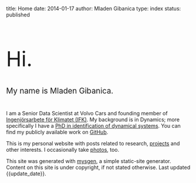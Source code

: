 title: Home
date: 2014-01-17
author: Mladen Gibanica
type: index
status: published

<h1 style="font-weight: 400; font-size: 4em;">Hi.</h1>

<h2 style="margin: 40px 0; font-weight: 400;">My name is Mladen Gibanica.</h2>

I am a Senior Data Scientist at Volvo Cars and founding member of
<a href="https://github.com/Ingenjorsarbete-For-Klimatet" target="_blank">Ingenjörsarbete för Klimatet (IFK)</a>.
My background is in Dynamics; more specifically I have a
<a href="https://research.chalmers.se/en/publication/514656" target="_blank">PhD in identification of dynamical systems</a>.
You can find my publicly available work on
<a href="https://github.com/mgcth" target="_blank">GitHub</a>.

This is my personal website with posts related to research,
<a href="https://mladen.gibanica.net/projects/">projects</a> and other interests.
I occasionally take <a href="https://mladen.gibanica.net/photos/">photos</a>, too.

This site was generated with
<a href="https://github.com/mgcth/mysgen" target="_blank">mysgen</a>,
a simple static-site generator.
Content on this site is under copyright, if not stated otherwise.
Last updated {{update_date}}.